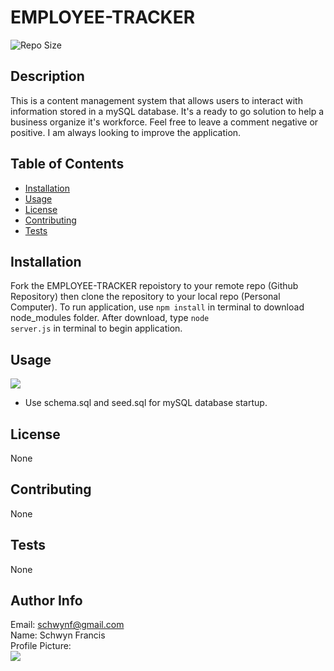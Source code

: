 # EMPLOYEE-TRACKER
 
![Repo Size](https://img.shields.io/github/repo-size/schwynf/EMPLOYEE-TRACKER) <br> 

## Description <span id="d"></span> 
This is a content management system that allows users to interact with information stored in a mySQL database. It's a ready to go solution to help a business organize it's workforce. Feel free to leave a comment negative or positive. I am always looking to improve the application.
 
## Table of Contents 
 <ul>
    <li><a href="#i">Installation</a></li>
    <li><a href="#u">Usage</a></li>
    <li><a href="#l">License</a></li>
    <li><a href="#c">Contributing</a></li>
    <li><a href="#t">Tests</a></li>
</ul> 
 
## Installation <span id="i"></span> 
 Fork the EMPLOYEE-TRACKER repoistory to your remote repo (Github Repository) then clone the repository to your local repo (Personal Computer).  To run application, use <code>npm install</code> in terminal to download node_modules folder. After download, type <code>node server.js</code> in terminal to begin application.
 <br>

## Usage <span id="u"></span> 
![](./video/read.gif)<br>
<ul>
    <li>Use schema.sql and seed.sql for mySQL database startup.</li>
</ul>
 
## License <span id="l"></span> 
None 
  
## Contributing <span id="c"></span> 
 None
 
## Tests <span id="t"></span> 
 None
 
## Author Info 
 Email: schwynf@gmail.com<br>
 Name: Schwyn Francis<br>
 Profile Picture: <br> ![](https://avatars.githubusercontent.com/u/59147321?)
